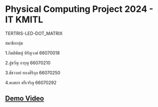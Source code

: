 # Physical Computing Project 2024 - IT KMITL
TERTRIS-LED-DOT_MATRIX

สมาชิกกลุ่ม

1.กิตติพิชญ์ หิรัญวงศ์ 66070018

2.สู่ขวัญ การุญ 66070210

3.ชัชวาลย์ ทองศิริกุล 66070250

4.พงศกร ศรีเจริญ 66070292

## [Demo Video](https://youtu.be/kFzVgla7_yU?feature=shared)
